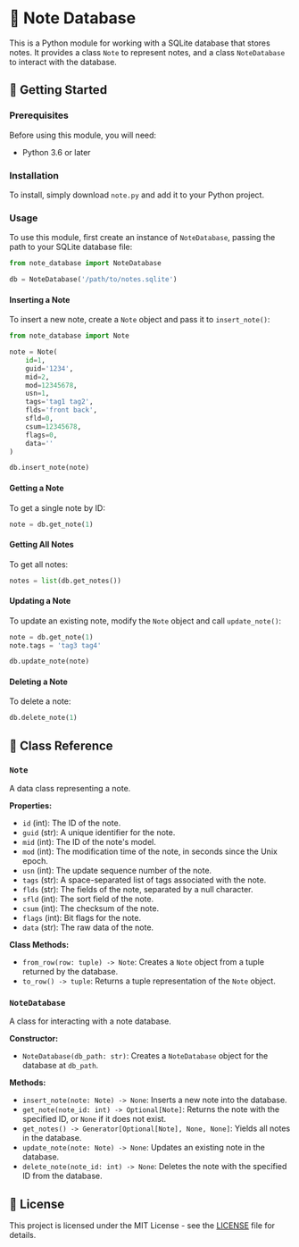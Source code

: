 # 📝 Note Database

This is a Python module for working with a SQLite database that stores notes. It provides a class `Note` to represent notes, and a class `NoteDatabase` to interact with the database.

## 🚀 Getting Started

### Prerequisites

Before using this module, you will need:

- Python 3.6 or later

### Installation

To install, simply download `note.py` and add it to your Python project.

### Usage

To use this module, first create an instance of `NoteDatabase`, passing the path to your SQLite database file:

```python
from note_database import NoteDatabase

db = NoteDatabase('/path/to/notes.sqlite')
```

#### Inserting a Note

To insert a new note, create a `Note` object and pass it to `insert_note()`:

```python
from note_database import Note

note = Note(
    id=1,
    guid='1234',
    mid=2,
    mod=12345678,
    usn=1,
    tags='tag1 tag2',
    flds='front back',
    sfld=0,
    csum=12345678,
    flags=0,
    data=''
)

db.insert_note(note)
```

#### Getting a Note

To get a single note by ID:

```python
note = db.get_note(1)
```

#### Getting All Notes

To get all notes:

```python
notes = list(db.get_notes())
```

#### Updating a Note

To update an existing note, modify the `Note` object and call `update_note()`:

```python
note = db.get_note(1)
note.tags = 'tag3 tag4'

db.update_note(note)
```

#### Deleting a Note

To delete a note:

```python
db.delete_note(1)
```

## 📖 Class Reference

### `Note`

A data class representing a note.

**Properties:**

- `id` (int): The ID of the note.
- `guid` (str): A unique identifier for the note.
- `mid` (int): The ID of the note's model.
- `mod` (int): The modification time of the note, in seconds since the Unix epoch.
- `usn` (int): The update sequence number of the note.
- `tags` (str): A space-separated list of tags associated with the note.
- `flds` (str): The fields of the note, separated by a null character.
- `sfld` (int): The sort field of the note.
- `csum` (int): The checksum of the note.
- `flags` (int): Bit flags for the note.
- `data` (str): The raw data of the note.

**Class Methods:**

- `from_row(row: tuple) -> Note`: Creates a `Note` object from a tuple returned by the database.
- `to_row() -> tuple`: Returns a tuple representation of the `Note` object.

### `NoteDatabase`

A class for interacting with a note database.

**Constructor:**

- `NoteDatabase(db_path: str)`: Creates a `NoteDatabase` object for the database at `db_path`.

**Methods:**

- `insert_note(note: Note) -> None`: Inserts a new note into the database.
- `get_note(note_id: int) -> Optional[Note]`: Returns the note with the specified ID, or `None` if it does not exist.
- `get_notes() -> Generator[Optional[Note], None, None]`: Yields all notes in the database.
- `update_note(note: Note) -> None`: Updates an existing note in the database.
- `delete_note(note_id: int) -> None`: Deletes the note with the specified ID from the database.


## 📝 License

This project is licensed under the MIT License - see the [LICENSE](LICENSE) file for details.

